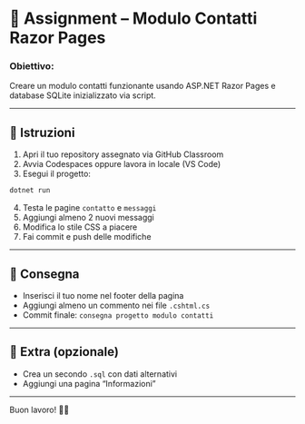 ﻿# 📝 Assignment – Modulo Contatti Razor Pages

### Obiettivo:
Creare un modulo contatti funzionante usando ASP.NET Razor Pages e database SQLite inizializzato via script.

---

## 🔧 Istruzioni

1. Apri il tuo repository assegnato via GitHub Classroom
2. Avvia Codespaces oppure lavora in locale (VS Code)
3. Esegui il progetto:


``` bash
dotnet run
```


4. Testa le pagine `contatto` e `messaggi`
5. Aggiungi almeno 2 nuovi messaggi
6. Modifica lo stile CSS a piacere
7. Fai commit e push delle modifiche

---

## 🎯 Consegna

- Inserisci il tuo nome nel footer della pagina
- Aggiungi almeno un commento nei file `.cshtml.cs`
- Commit finale: `consegna progetto modulo contatti`

---

## 🧪 Extra (opzionale)

- Crea un secondo `.sql` con dati alternativi
- Aggiungi una pagina “Informazioni”

---

Buon lavoro! 👩‍💻
